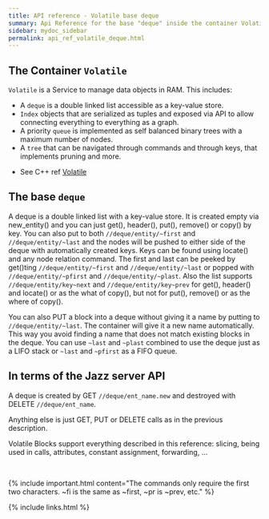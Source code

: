 ```yaml
---
title: API reference - Volatile base deque
summary: Api Reference for the base "deque" inside the container Volatile
sidebar: mydoc_sidebar
permalink: api_ref_volatile_deque.html
---
```


## The Container `Volatile`

`Volatile` is a Service to manage data objects in RAM. This includes:

 - A `deque` is a double linked list accessible as a key-value store.
 - `Index` objects that are serialized as tuples and exposed via API to allow connecting everything to everything as a graph.
 - A priority `queue` is implemented as self balanced binary trees with a maximum number of nodes.
 - A `tree` that can be navigated through commands and through keys, that implements pruning and more.

* See C++ ref [Volatile](/develop_jazz02/classjazz__elements_1_1Volatile.html)

## The base `deque`

A deque is a double linked list with a key-value store. It is created empty via new_entity() and you can just get(), header(), put(),
remove() or copy() by key. You can also put to both `//deque/entity/~first` and `//deque/entity/~last` and the nodes will be pushed
to either side of the deque with automatically created keys. Keys can be found using locate() and any node relation command.
The first and last can be peeked by get()ting `//deque/entity/~first` and `//deque/entity/~last` or popped with
`//deque/entity/~pfirst` and `//deque/entity/~plast`. Also the list supports `//deque/entity/key~next` and
`//deque/entity/key~prev` for get(), header() and locate() or as the what of copy(), but not for put(), remove() or as the where of
copy().

You can also PUT a block into a deque without giving it a name by putting to `//deque/entity/~last`. The container will give it a new
name automatically. This way you avoid finding a name that does not match existing blocks in the deque. You can use `~last` and `~plast`
combined to use the deque just as a LIFO stack or `~last` and `~pfirst` as a FIFO queue.

## In terms of the Jazz server API

A deque is created by GET `//deque/ent_name.new` and destroyed with DELETE `//deque/ent_name`.

Anything else is just GET, PUT or DELETE calls as in the previous description.

Volatile Blocks support everything described in this reference: slicing, being used in calls, attributes, constant assignment,
forwarding, ...

<br/>

{% include important.html content="The commands only require the first two characters. ~fi is the same as ~first, ~pr is ~prev, etc." %}

{% include links.html %}
